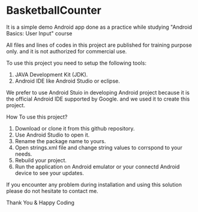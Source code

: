 # BasketballCounter
It is a simple demo Android app done as a practice while studying "Android Basics: User Input" course

All files and lines of codes in this project are published for training purpose only. and it is not authorized for commercial use.

To use this project you need to setup the following tools:
1. JAVA Development Kit (JDK).
2. Android IDE like Android Studio or eclipse.

We prefer to use Android Stuio in developing Android project because it is the official Android IDE supported by Google.
and we used it to create this project.

How To use this project?
1. Download or clone it from this github repository. 
2. Use Android Studio to open it.
3. Rename the package name to yours.
4. Open strings.xml file and change string values to corrspond to your needs.
5. Rebuild your project.
6. Run the application on Android emulator or your connectd Android device to see your updates.

If you encounter any problem during installation and using this solution please do not hesitate to contact me.

Thank You & Happy Coding
